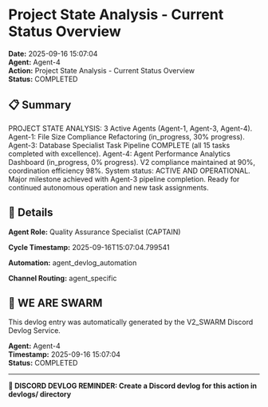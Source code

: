# Project State Analysis - Current Status Overview

**Date:** 2025-09-16 15:07:04  
**Agent:** Agent-4  
**Action:** Project State Analysis - Current Status Overview  
**Status:** COMPLETED

## 📋 Summary

PROJECT STATE ANALYSIS: 3 Active Agents (Agent-1, Agent-3, Agent-4). Agent-1: File Size Compliance Refactoring (in_progress, 30% progress). Agent-3: Database Specialist Task Pipeline COMPLETE (all 15 tasks completed with excellence). Agent-4: Agent Performance Analytics Dashboard (in_progress, 0% progress). V2 compliance maintained at 90%, coordination efficiency 98%. System status: ACTIVE AND OPERATIONAL. Major milestone achieved with Agent-3 pipeline completion. Ready for continued autonomous operation and new task assignments.

## 🎯 Details

**Agent Role:** Quality Assurance Specialist (CAPTAIN)

**Cycle Timestamp:** 2025-09-16T15:07:04.799541

**Automation:** agent_devlog_automation

**Channel Routing:** agent_specific

## 🐝 WE ARE SWARM

This devlog entry was automatically generated by the V2_SWARM Discord Devlog Service.

**Agent:** Agent-4  
**Timestamp:** 2025-09-16 15:07:04  
**Status:** COMPLETED

---

**📝 DISCORD DEVLOG REMINDER: Create a Discord devlog for this action in devlogs/ directory**

